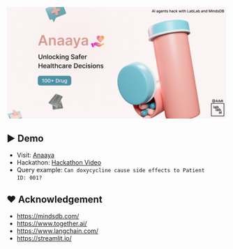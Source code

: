 ![alt text](Cover.png)

## :arrow_forward: Demo  
- Visit: [Anaaya](https://anaaya.streamlit.app/)
- Hackathon: [Hackathon Video](https://lablab.ai/event/ai-agents-hack-with-lablab-and-mindsdb/aiml/anaaya)
- Query example: <code>Can doxycycline cause side effects to Patient ID: 001?</code>

## :hearts: Acknowledgement
- https://mindsdb.com/
- https://www.together.ai/
- https://www.langchain.com/
- https://streamlit.io/
